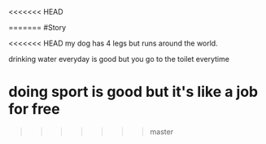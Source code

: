 <<<<<<< HEAD


=======
#Story

<<<<<<< HEAD
my dog has 4 legs but runs around the world.

drinking water everyday is good but you go to the toilet everytime

doing sport is good but it's like a job for free
=======

>>>>>>> master
